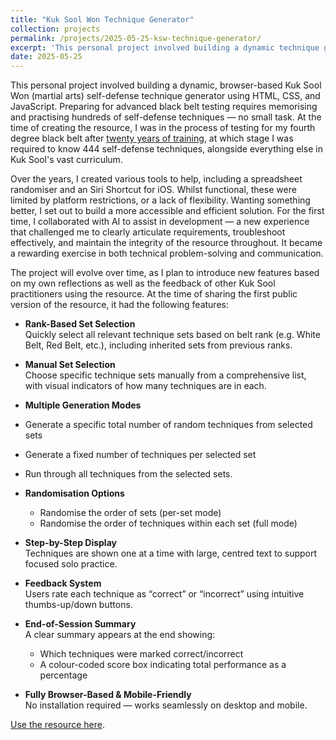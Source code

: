 ```yaml
---
title: "Kuk Sool Won Technique Generator"
collection: projects
permalink: /projects/2025-05-25-ksw-technique-generator/
excerpt: 'This personal project involved building a dynamic technique generator using HTML, CSS, and JavaScript to help martial arts students review and randomise techniques, with built-in feedback and scoring features.'
date: 2025-05-25
---
```

This personal project involved building a dynamic, browser-based Kuk Sool Won (martial arts) self-defense technique generator using HTML, CSS, and JavaScript. Preparing for advanced black belt testing requires memorising and practising hundreds of self-defense techniques — no small task. At the time of creating the resource, I was in the process of testing for my fourth degree black belt after [twenty years of training](/posts/2024/12/twenty-years-of-kuk-sool-part-1/), at which stage I was required to know 444 self-defense techniques, alongside everything else in Kuk Sool's vast curriculum. 

Over the years, I created various tools to help, including a spreadsheet randomiser and an Siri Shortcut for iOS. Whilst functional, these were limited by platform restrictions, or a lack of flexibility. Wanting something better, I set out to build a more accessible and efficient solution. For the first time, I collaborated with AI to assist in development — a new experience that challenged me to clearly articulate requirements, troubleshoot effectively, and maintain the integrity of the resource throughout. It became a rewarding exercise in both technical problem-solving and communication.

The project will evolve over time, as I plan to introduce new features based on my own reflections as well as the feedback of other Kuk Sool practitioners using the resource. At the time of sharing the first public version of the resource, it had the following features:

* **Rank-Based Set Selection**  
Quickly select all relevant technique sets based on belt rank (e.g. White Belt, Red Belt, etc.), including inherited sets from previous ranks.

* **Manual Set Selection**  
Choose specific technique sets manually from a comprehensive list, with visual indicators of how many techniques are in each.

* **Multiple Generation Modes**  
*  Generate a specific total number of random techniques from selected sets
*  Generate a fixed number of techniques per selected set
*  Run through all techniques from the selected sets.

* **Randomisation Options**  
  * Randomise the order of sets (per-set mode)
  * Randomise the order of techniques within each set (full mode)

* **Step-by-Step Display**  
Techniques are shown one at a time with large, centred text to support focused solo practice.

* **Feedback System**  
Users rate each technique as “correct” or “incorrect” using intuitive thumbs-up/down buttons.

* **End-of-Session Summary**  
A clear summary appears at the end showing:
  * Which techniques were marked correct/incorrect
  * A colour-coded score box indicating total performance as a percentage

* **Fully Browser-Based & Mobile-Friendly**  
No installation required — works seamlessly on desktop and mobile.

[Use the resource here](/ksw-technique-generator/).
